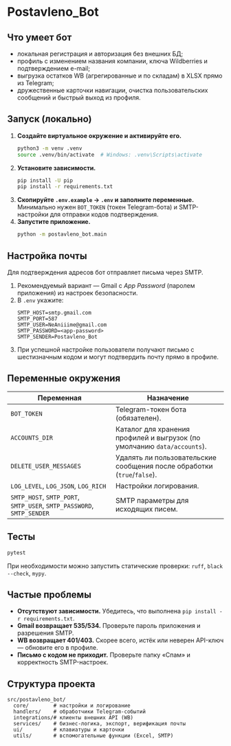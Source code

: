 # Postavleno_Bot

## Что умеет бот
- локальная регистрация и авторизация без внешних БД;
- профиль с изменением названия компании, ключа Wildberries и подтверждением e-mail;
- выгрузка остатков WB (агрегированные и по складам) в XLSX прямо из Telegram;
- дружественные карточки навигации, очистка пользовательских сообщений и быстрый выход из профиля.

## Запуск (локально)
1. **Создайте виртуальное окружение и активируйте его.**
   ```bash
   python3 -m venv .venv
   source .venv/bin/activate  # Windows: .venv\Scripts\activate
   ```
2. **Установите зависимости.**
   ```bash
   pip install -U pip
   pip install -r requirements.txt
   ```
3. **Скопируйте `.env.example` → `.env` и заполните переменные.**
   Минимально нужен `BOT_TOKEN` (токен Telegram-бота) и SMTP-настройки для отправки кодов подтверждения.
4. **Запустите приложение.**
   ```bash
   python -m postavleno_bot.main
   ```

## Настройка почты
Для подтверждения адресов бот отправляет письма через SMTP.
1. Рекомендуемый вариант — Gmail c *App Password* (паролем приложения) из настроек безопасности.
2. В `.env` укажите:
   ```env
   SMTP_HOST=smtp.gmail.com
   SMTP_PORT=587
   SMTP_USER=NeAniiime@gmail.com
   SMTP_PASSWORD=<app-password>
   SMTP_SENDER=Postavleno_Bot
   ```
3. При успешной настройке пользователи получают письмо с шестизначным кодом и могут подтвердить почту прямо в профиле.

## Переменные окружения
| Переменная | Назначение |
|-----------|------------|
| `BOT_TOKEN` | Telegram-токен бота (обязателен). |
| `ACCOUNTS_DIR` | Каталог для хранения профилей и выгрузок (по умолчанию `data/accounts`). |
| `DELETE_USER_MESSAGES` | Удалять ли пользовательские сообщения после обработки (`true`/`false`). |
| `LOG_LEVEL`, `LOG_JSON`, `LOG_RICH` | Настройки логирования. |
| `SMTP_HOST`, `SMTP_PORT`, `SMTP_USER`, `SMTP_PASSWORD`, `SMTP_SENDER` | SMTP параметры для исходящих писем. |

## Тесты
```bash
pytest
```
При необходимости можно запустить статические проверки: `ruff`, `black --check`, `mypy`.

## Частые проблемы
- **Отсутствуют зависимости.** Убедитесь, что выполнена `pip install -r requirements.txt`.
- **Gmail возвращает 535/534.** Проверьте пароль приложения и разрешения SMTP.
- **WB возвращает 401/403.** Скорее всего, истёк или неверен API-ключ — обновите его в профиле.
- **Письмо с кодом не приходит.** Проверьте папку «Спам» и корректность SMTP-настроек.

## Структура проекта
```
src/postavleno_bot/
  core/        # настройки и логирование
  handlers/    # обработчики Telegram-событий
  integrations/# клиенты внешних API (WB)
  services/    # бизнес-логика, экспорт, верификация почты
  ui/          # клавиатуры и карточки
  utils/       # вспомогательные функции (Excel, SMTP)
```
